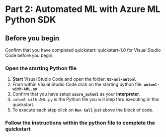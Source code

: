 
# Part 2: Automated ML with Azure ML Python SDK
## Before you begin

Confirm that you have completed quickstart: quickstart-1.0 for Visual Studio Code before you begin.

### Open the starting Python file
1. **Start** Visual Studio Code and open the folder: **`03-aml-automl`**
2. From within Visual Studio Code click on the starting python file: **`automl-with-AML.py`**
3. Confirm that you have setup **`azure_automl`** as your **interpreter**.
4. `automl-with-AML.py` is the Python file you will step thru executing in this quickstart.
5. To execute each step click on **`Run Cell`** just above the block of code. 

### Follow the instructions within the python file to complete the quickstart
